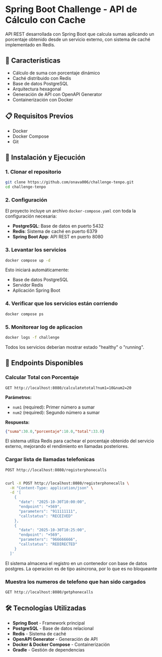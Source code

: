 # Spring Boot Challenge - API de Cálculo con Cache

API REST desarrollada con Spring Boot que calcula sumas aplicando un porcentaje obtenido desde un servicio externo, con sistema de caché implementado en Redis.

## 🚀 Características

- Cálculo de suma con porcentaje dinámico
- Caché distribuido con Redis
- Base de datos PostgreSQL
- Arquitectura hexagonal
- Generación de API con OpenAPI Generator
- Containerización con Docker

## 📋 Requisitos Previos

- Docker
- Docker Compose
- Git

## 🔧 Instalación y Ejecución

### 1. Clonar el repositorio

```bash
git clone https://github.com/onava006/challenge-tenpo.git
cd challenge-tenpo
```

### 2. Configuración

El proyecto incluye un archivo `docker-compose.yaml` con toda la configuración necesaria:

- **PostgreSQL**: Base de datos en puerto 5432
- **Redis**: Sistema de caché en puerto 6379
- **Spring Boot App**: API REST en puerto 8080

### 3. Levantar los servicios

```bash
docker compose up -d
```

Esto iniciará automáticamente:
- Base de datos PostgreSQL
- Servidor Redis
- Aplicación Spring Boot

### 4. Verificar que los servicios están corriendo

```bash
docker compose ps
```
### 5. Monitorear log de aplicacion 

```bash
docker logs -f challenge
```


Todos los servicios deberían mostrar estado "healthy" o "running".

## 📡 Endpoints Disponibles

### Calcular Total con Porcentaje

```http
GET http://localhost:8080/calculatetotal?num1=10&num2=20
```

**Parámetros:**
- `num1` (required): Primer número a sumar
- `num2` (required): Segundo número a sumar

**Respuesta:**
```json
{"suma":30.0,"porcentaje":10.0,"total":33.0}
```

El sistema utiliza Redis para cachear el porcentaje obtenido del servicio externo, mejorando el rendimiento en llamadas posteriores.

### Cargar lista de llamadas telefonicas

```http
POST http://localhost:8080/registerphonecalls
```
```bash

curl -X POST http://localhost:8080/registerphonecalls \
  -H "Content-Type: application/json" \
  -d '[
    {
      "date": "2025-10-30T10:00:00",
      "endpoint": "+569",
      "parameters": "911111111",
      "callstatus": "RECEIVED"
    },
    {
      "date": "2025-10-30T10:25:00",
      "endpoint": "+569",
      "parameters": "966666666",
      "callstatus": "REDIRECTED"
    }
  ]'

```
El sistema almacena el registro en un contenedor con base de datos postgres. La operacion es de tipo asincrona, por lo que es no bloqueante

### Muestra los numeros de telefono que han sido cargados


```http
GET http://localhost:8080/getphonecalls
```




## 🛠️ Tecnologías Utilizadas

- **Spring Boot** - Framework principal
- **PostgreSQL** - Base de datos relacional
- **Redis** - Sistema de caché
- **OpenAPI Generator** - Generación de API
- **Docker & Docker Compose** - Containerización
- **Gradle** - Gestión de dependencias